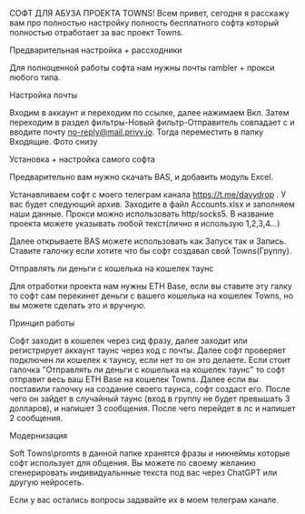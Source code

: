 СОФТ ДЛЯ АБУЗА ПРОЕКТА TOWNS!
Всем привет, сегодня я расскажу вам про полностью настройку полность бесплатного софта который полностью отработает за вас проект Towns.

Предварительная настройка + рассходники

Для полноценной работы софта нам нужны почты rambler + прокси любого типа. 

Настройка почты

Входим в аккаунт и переходим по ссылке, далее нажимаем Вкл. Затем переходим в раздел фильтры-Новый фильтр-Отправитель совпадает с и вводите почту no-reply@mail.privy.io. Тогда переместить в папку Входящие. Фото снизу



Установка + настройка самого софта

Предварительно вам нужно скачать BAS, и добавить модуль Excel. 



Устанавливаем софт с моего телеграм канала https://t.me/davydrop . У вас будет следующий архив. Заходите в файл Accounts.xlsx и заполняем наши данные. Прокси можно использовать http/socks5. В название проекта можете указывать любой текст(лично я использую 1,2,3,4...)



Далее открываете BAS можете использовать как Запуск так и Запись. Ставите галочку если хотите что бы софт создавал свой Towns(Группу).


Отправлять ли деньги с кошелька на кошелек таунс

Для отработки проекта нам нужны ETH Base, если вы ставите эту галку то софт сам перекинет деньги с вашего кошелька на кошелек Towns, но вы можете сделать это и вручную.

Принцип работы

Софт заходит в кошелек через сид фразу, далее заходит или регистрирует аккаунт таунс через код с почты. Далее софт проверяет подключен ли кошелек к таунсу, если нет то он это делаете. Если стоит галочка "Отправлять ли деньги с кошелька на кошелек таунс" то софт отправит весь ваш ETH Base на кошелек Towns. Далее если вы поставили галочку на создание своего таунса, софт создаст его. После чего он зайдет в случайный таунс (вход в группу не будет превышать 3 долларов), и напишет 3 сообщения. После чего перейдет в лс и напишет 2 сообщения.

Модернизация

Soft Towns\promts в данной папке хранятся фразы и никнеймы которые софт использует для общения. Вы можете по своему желанию сгенерировать индивидуальнные текста под вас через ChatGPT или другую нейросеть. 


Если у вас остались вопросы задавайте их в моем телеграм канале.
